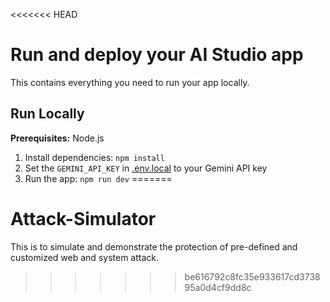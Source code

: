 <<<<<<< HEAD
# Run and deploy your AI Studio app

This contains everything you need to run your app locally.

## Run Locally

**Prerequisites:**  Node.js


1. Install dependencies:
   `npm install`
2. Set the `GEMINI_API_KEY` in [.env.local](.env.local) to your Gemini API key
3. Run the app:
   `npm run dev`
=======
# Attack-Simulator
This is to simulate and demonstrate the protection of pre-defined and customized web and system attack. 
>>>>>>> be616792c8fc35e933617cd373895a0d4cf9dd8c
